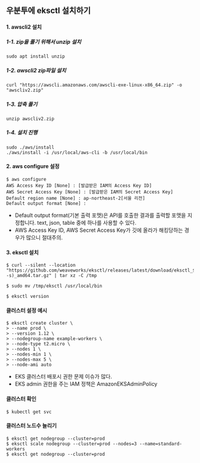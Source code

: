 ## 우분투에 eksctl 설치하기

#### 1. awscli2 설치

##### 1-1. zip을 풀기 위해서 unzip 설치
```
sudo apt install unzip
```

##### 1-2. awscli2 zip파일 설치
```
curl "https://awscli.amazonaws.com/awscli-exe-linux-x86_64.zip" -o "awscliv2.zip"
```

##### 1-3. 압축 풀기
```
unzip awscliv2.zip
```

##### 1-4. 설치 진행
```
sudo ./aws/install
./aws/install -i /usr/local/aws-cli -b /usr/local/bin
```

#### 2. aws configure 설정
```
$ aws configure
AWS Access Key ID [None] : [발급받은 IAM의 Access Key ID]
AWS Secret Access Key [None] : [발급받은 IAM의 Secret Access Key]
Default region name [None] : ap-northeast-2[서울 리전]
Default output format [None] : 
```

- Default output format(기본 출력 포맷)은 API를 호출한 결과를 출력할 포맷을 지정합니다. text, json, table 중에 하나를 사용할 수 있다.
- AWS Access Key ID, AWS Secret Access Key가 깃에 올라가 해킹당하는 경우가 많으니 절대주의.

#### 3. eksctl 설치
```
$ curl --silent --location "https://github.com/weaveworks/eksctl/releases/latest/download/eksctl_$(uname -s)_amd64.tar.gz" | tar xz -C /tmp
```
```
$ sudo mv /tmp/eksctl /usr/local/bin
```
```
$ eksctl version
```

#### 클러스터 설정 예시
```
$ eksctl create cluster \
> --name prod \
> --version 1.12 \
> --nodegroup-name example-workers \
> --node-type t2.micro \
> --nodes 1 \
> --nodes-min 1 \
> --nodes-max 5 \
> --node-ami auto
```

- EKS 클러스터 배포시 권한 문제 이슈가 많다. 
- EKS admin 권한을 주는 IAM 정책은 AmazonEKSAdminPolicy

#### 클러스터 확인
```
$ kubectl get svc
```

#### 클러스터 노드수 늘리기
```
$ eksctl get nodegroup --cluster=prod
$ eksctl scale nodegroup --cluster=prod --nodes=3 --name=standard-workers
$ eksctl get nodegroup --cluster=prod
```

